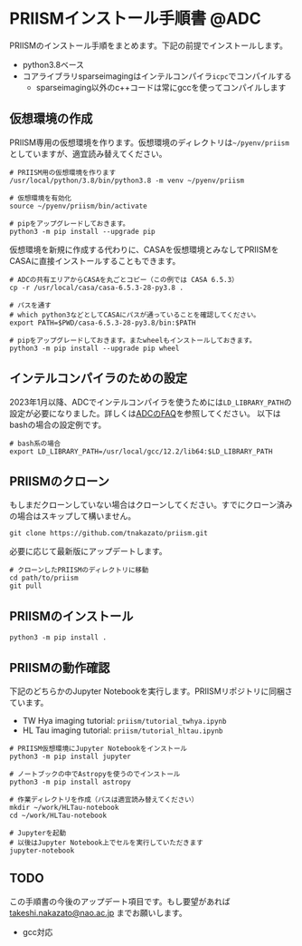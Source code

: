 # PRIISMインストール手順書 @ADC

PRIISMのインストール手順をまとめます。下記の前提でインストールします。

* python3.8ベース
* コアライブラリsparseimagingはインテルコンパイラ`icpc`でコンパイルする
    * sparseimaging以外のc++コードは常にgccを使ってコンパイルします

## 仮想環境の作成

PRIISM専用の仮想環境を作ります。仮想環境のディレクトリは`~/pyenv/priism`としていますが、適宜読み替えてください。

```
# PRIISM用の仮想環境を作ります
/usr/local/python/3.8/bin/python3.8 -m venv ~/pyenv/priism

# 仮想環境を有効化
source ~/pyenv/priism/bin/activate

# pipをアップグレードしておきます。
python3 -m pip install --upgrade pip
```

仮想環境を新規に作成する代わりに、CASAを仮想環境とみなしてPRIISMをCASAに直接インストールすることもできます。

```
# ADCの共有エリアからCASAを丸ごとコピー（この例では CASA 6.5.3）
cp -r /usr/local/casa/casa-6.5.3-28-py3.8 .

# パスを通す
# which python3などとしてCASAにパスが通っていることを確認してください。
export PATH=$PWD/casa-6.5.3-28-py3.8/bin:$PATH

# pipをアップグレードしておきます。またwheelもインストールしておきます。
python3 -m pip install --upgrade pip wheel
```

## インテルコンパイラのための設定

2023年1月以降、ADCでインテルコンパイラを使うためには`LD_LIBRARY_PATH`の設定が必要になりました。詳しくは[ADCのFAQ](https://www.adc.nao.ac.jp/cgi-bin/cfw/wiki.cgi/FAQ/FAQJ?page=Intel+C%2B%2B+Compiler+%27icc%27+%A4%CE%BB%C8%CD%D1%A4%CB%A4%C4%A4%A4%A4%C6+%282023%C7%AF1%B7%EE20%B0%CA%B9%DF%29)を参照してください。
以下はbashの場合の設定例です。

```
# bash系の場合
export LD_LIBRARY_PATH=/usr/local/gcc/12.2/lib64:$LD_LIBRARY_PATH
```

## PRIISMのクローン

もしまだクローンしていない場合はクローンしてください。すでにクローン済みの場合はスキップして構いません。

```
git clone https://github.com/tnakazato/priism.git
```

必要に応じて最新版にアップデートします。

```
# クローンしたPRIISMのディレクトリに移動
cd path/to/priism
git pull
```

## PRIISMのインストール

```
python3 -m pip install .
```

## PRIISMの動作確認

下記のどちらかのJupyter Notebookを実行します。PRIISMリポジトリに同梱さています。

* TW Hya imaging tutorial: `priism/tutorial_twhya.ipynb`
* HL Tau imaging tutorial: `priism/tutorial_hltau.ipynb`

```
# PRIISM仮想環境にJupyter Notebookをインストール
python3 -m pip install jupyter

# ノートブックの中でAstropyを使うのでインストール
python3 -m pip install astropy

# 作業ディレクトリを作成（パスは適宜読み替えてください）
mkdir ~/work/HLTau-notebook
cd ~/work/HLTau-notebook

# Jupyterを起動
# 以後はJupyter Notebook上でセルを実行していただきます
jupyter-notebook
```

## TODO

この手順書の今後のアップデート項目です。もし要望があれば takeshi.nakazato@nao.ac.jp までお願いします。

* gcc対応
